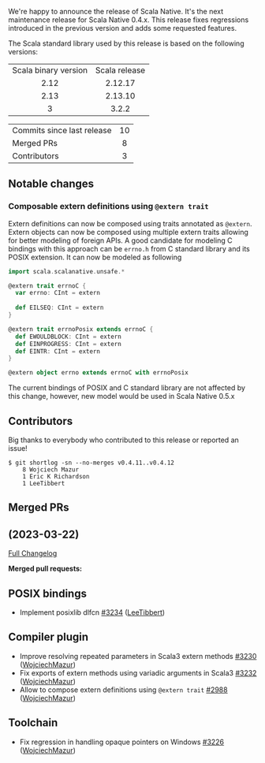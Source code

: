 We're happy to announce the release of Scala Native. It's the next maintenance release for Scala Native 0.4.x. 
This release fixes regressions introduced in the previous version and adds some requested features. 


The Scala standard library used by this release is based on the following versions:
<table>
<tbody>
  <tr>
    <td>Scala binary version</td>
    <td>Scala release</td>
  </tr>
  <tr>
    <td align="center">2.12</td>
    <td align="center">2.12.17</td>
  </tr>
  <tr>
    <td align="center">2.13</td>
    <td align="center">2.13.10</td>
  </tr>
  <tr>
    <td align="center">3</td>
    <td align="center">3.2.2</td>
  </tr>
</tbody>
</table>

<table>
<tbody>
  <tr>
    <td>Commits since last release</td>
    <td align="center">10</td>
  </tr>
  <tr>
    <td>Merged PRs</td>
    <td align="center">8</td>
  </tr>
    <tr>
    <td>Contributors</td>
    <td align="center">3</td>
  </tr>
</tbody>
</table>

## Notable changes

### Composable extern definitions using `@extern trait`
Extern definitions can now be composed using traits annotated as `@extern`. Extern objects can now be composed using multiple extern traits allowing for better modeling of foreign APIs. 
A good candidate for modeling C bindings with this approach can be `errno.h` from C standard library and its POSIX extension. 
It can now be modeled as following

```scala
import scala.scalanative.unsafe.*

@extern trait errnoC {
  var errno: CInt = extern
  
  def EILSEQ: CInt = extern
}

@extern trait errnoPosix extends errnoC {
  def EWOULDBLOCK: CInt = extern
  def EINPROGRESS: CInt = extern
  def EINTR: CInt = extern
}

@extern object errno extends errnoC with errnoPosix
```
The current bindings of POSIX and C standard library are not affected by this change, however, new model would be used in Scala Native 0.5.x

## Contributors

Big thanks to everybody who contributed to this release or reported an issue!

```
$ git shortlog -sn --no-merges v0.4.11..v0.4.12
    8 Wojciech Mazur
    1 Eric K Richardson
    1 LeeTibbert
```

## Merged PRs

## [](https://github.com/scala-native/scala-native/tree/) (2023-03-22)

[Full Changelog](https://github.com/scala-native/scala-native/compare/v0.4.11..v0.4.12)

**Merged pull requests:**


## POSIX bindings
- Implement posixlib dlfcn
  [\#3234](https://github.com/scala-native/scala-native/pull/3234)
  ([LeeTibbert](https://github.com/LeeTibbert))

## Compiler plugin
- Improve resolving repeated parameters in Scala3 extern methods
  [\#3230](https://github.com/scala-native/scala-native/pull/3230)
  ([WojciechMazur](https://github.com/WojciechMazur))
- Fix exports of extern methods using variadic arguments in Scala3
  [\#3232](https://github.com/scala-native/scala-native/pull/3232)
  ([WojciechMazur](https://github.com/WojciechMazur))
- Allow to compose extern definitions using `@extern trait`
  [\#2988](https://github.com/scala-native/scala-native/pull/2988)
  ([WojciechMazur](https://github.com/WojciechMazur))

## Toolchain
- Fix regression in handling opaque pointers on Windows
  [\#3226](https://github.com/scala-native/scala-native/pull/3226)
  ([WojciechMazur](https://github.com/WojciechMazur))
